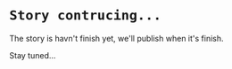# `Story contrucing...`

The story is havn't finish yet, we'll publish when it's finish.

Stay tuned...
